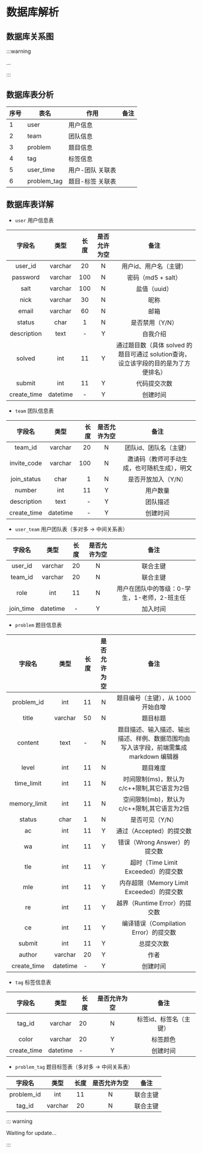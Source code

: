 # 数据库解析

## 数据库关系图

:::warning

…

:::

## 数据库表分析

| 序号 | 表名        | 作用             | 备注 |
| ---- | ----------- | ---------------- | ---- |
| 1    | user        | 用户信息         |      |
| 2    | team        | 团队信息         |      |
| 3    | problem     | 题目信息         |      |
| 4    | tag         | 标签信息         |      |
| 5    | user_time   | 用户-团队 关联表 |      |
| 6    | problem_tag | 题目-标签 关联表 |      |



## 数据库表详解

+ `user`  用户信息表

|   字段名    |   类型   | 长度 | 是否允许为空 |                             备注                             |
| :---------: | :------: | :--: | :----------: | :----------------------------------------------------------: |
|   user_id   | varchar  |  20  |      N       |                    用户id、用户名（主键）                    |
|  password   | varchar  | 100  |      N       |                      密码（md5 + salt）                      |
|    salt     | varchar  | 100  |      N       |                         盐值（uuid）                         |
|    nick     | varchar  |  30  |      N       |                             昵称                             |
|    email    | varchar  |  60  |      N       |                             邮箱                             |
|   status    |   char   |  1   |      N       |                       是否禁用（Y/N）                        |
| description |   text   |  -   |      Y       |                           自我介绍                           |
|   solved    |   int    |  11  |      Y       | 通过题目数（具体 solved 的题目可通过 solution查询，设立该字段的目的是为了方便排名） |
|   submit    |   int    |  11  |      Y       |                         代码提交次数                         |
| create_time | datetime |  -   |      Y       |                           创建时间                           |

+ `team` 团队信息表

|   字段名    |   类型   | 长度 | 是否允许为空 |                     备注                     |
| :---------: | :------: | ---: | :----------: | :------------------------------------------: |
|   team_id   | varchar  |   20 |      N       |            团队id、团队名（主键）            |
| invite_code | varchar  |  100 |      N       | 邀请码（教师可手动生成，也可随机生成），明文 |
| join_status |   char   |    1 |      N       |             是否开放加入（Y/N）              |
|   number    |   int    |   11 |      Y       |                   用户数量                   |
| description |   text   |    - |      Y       |                   团队描述                   |
| create_time | datetime |    - |      Y       |                   创建时间                   |

+ `user_team` 用户团队表（多对多 → 中间关系表）

|  字段名   |   类型   | 长度 | 是否允许为空 |                     备注                     |
| :-------: | :------: | :--: | :----------: | :------------------------------------------: |
|  user_id  | varchar  |  20  |      N       |                   联合主键                   |
|  team_id  | varchar  |  20  |      N       |                   联合主键                   |
|   role    |   int    |  11  |      N       | 用户在团队中的等级：0-学生，1-老师，2-班主任 |
| join_time | datetime |  -   |      Y       |                   加入时间                   |

+ `problem` 题目信息表

|    字段名    |   类型   | 长度 | 是否允许为空 |                             备注                             |
| :----------: | :------: | ---- | :----------: | :----------------------------------------------------------: |
|  problem_id  |   int    | 11   |      N       |              题目编号（主键），从 1000 开始自增              |
|    title     | varchar  | 50   |      N       |                           题目标题                           |
|   content    |   text   | -    |      N       | 题目描述、输入描述、输出描述、样例、数据范围均由写入该字段，前端需集成 markdown 编辑器 |
|    level     |   int    | 11   |      N       |                           题目难度                           |
|  time_limit  |   int    | 11   |      N       |         时间限制(ms)，默认为c/c++限制,其它语言为2倍          |
| memory_limit |   int    | 11   |      N       |         空间限制(mb)，默认为c/c++限制,其它语言为2倍          |
|    status    |   char   | 1    |      N       |                       是否可见（Y/N）                        |
|      ac      |   int    | 11   |      Y       |                   通过（Accepted）的提交数                   |
|      wa      |   int    | 11   |      Y       |                 错误（Wrong Answer）的提交数                 |
|     tle      |   int    | 11   |      Y       |             超时（Time Limit Exceeded）的提交数              |
|     mle      |   int    | 11   |      Y       |          内存超限（Memory Limit Exceeded）的提交数           |
|      re      |   int    | 11   |      Y       |                越界（Runtime Error）的提交数                 |
|      ce      |   int    | 11   |      Y       |            编译错误（Compilation Error）的提交数             |
|    submit    |   int    | 11   |      Y       |                          总提交次数                          |
|    author    | varchar  | 20   |      Y       |                             作者                             |
| create_time  | datetime | -    |      Y       |                           创建时间                           |

+ `tag` 标签信息表

|   字段名    |   类型   | 长度 | 是否允许为空 |          备注          |
| :---------: | :------: | ---- | :----------: | :--------------------: |
|   tag_id    | varchar  | 20   |      N       | 标签id、标签名（主键） |
|    color    | varchar  | 20   |      Y       |        标签颜色        |
| create_time | datetime | -    |      Y       |        创建时间        |

+ `problem_tag` 题目标签表（多对多 → 中间关系表）

|   字段名   |  类型   | 长度 | 是否允许为空 |   备注   |
| :--------: | :-----: | :--: | :----------: | :------: |
| problem_id |   int   |  11  |      N       | 联合主键 |
|   tag_id   | varchar |  20  |      N       | 联合主键 |

::: warning

Waiting for update...

:::

  